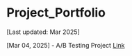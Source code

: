 # Project_Portfolio

[Last updated: Mar 2025]

[Mar 04, 2025] - A/B Testing Project [Link](https://github.com/Leviiest/Project_Portfolio/blob/main/AB%20Testing%20Click-Through%20Rate.ipynb)
